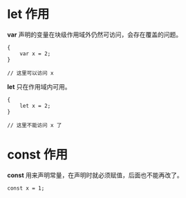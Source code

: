 

# let 作用

**var** 声明的变量在块级作用域外仍然可访问，会存在覆盖的问题。

```
{
    var x = 2;
}

// 这里可以访问 x
```

**let** 只在作用域内可用。

```
{
    let x = 2;
}

// 这里不能访问 x 了
```

# const 作用

**const** 用来声明常量，在声明时就必须赋值，后面也不能再改了。


```
const x = 1;
```

